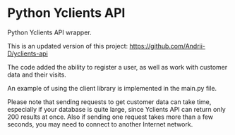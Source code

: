 # Python Yclients API
Python Yclients API wrapper. 

This is an updated version of this project: https://github.com/Andrii-D/yclients-api

The code added the ability to register a user, as well as work with customer data and their visits.

An example of using the client library is implemented in the main.py file.

Please note that sending requests to get customer data can take time, especially if your database is quite large, since Yclients API can return only 200 results at once. 
Also if sending one request takes more than a few seconds, you may need to connect to another Internet network. 
